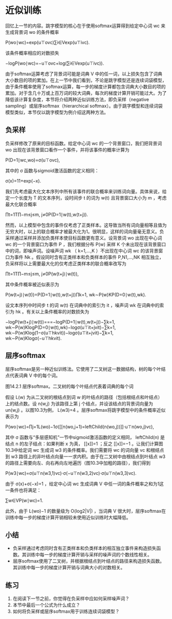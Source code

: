 

<!--
 * @version:
 * @Author:  StevenJokess https://github.com/StevenJokess
 * @Date: 2020-07-15 00:39:04
 * @LastEditors:  StevenJokess https://github.com/StevenJokess
 * @LastEditTime: 2020-08-18 02:27:38
 * @Description:
 * @TODO::
 * @Reference:http://preview.d2l.ai/d2l-en/master/chapter_natural-language-processing-pretraining/approx-training.html
-->

# 近似训练

回忆上一节的内容。跳字模型的核心在于使用softmax运算得到给定中心词 wc 来生成背景词 wo 的条件概率

P(wo∣wc)=exp(u⊤ovc)∑i∈Vexp(u⊤ivc).

该条件概率相应的对数损失

−logP(wo∣wc)=−u⊤ovc+log(∑i∈Vexp(u⊤ivc)).

由于softmax运算考虑了背景词可能是词典 V 中的任一词，以上损失包含了词典大小数目的项的累加。在上一节中我们看到，不论是跳字模型还是连续词袋模型，由于条件概率使用了softmax运算，每一步的梯度计算都包含词典大小数目的项的累加。对于含几十万或上百万词的较大词典，每次的梯度计算开销可能过大。为了降低该计算复杂度，本节将介绍两种近似训练方法，即负采样（negative sampling）或层序softmax（hierarchical softmax）。由于跳字模型和连续词袋模型类似，本节仅以跳字模型为例介绍这两种方法。

## 负采样

负采样修改了原来的目标函数。给定中心词 wc 的一个背景窗口，我们把背景词 wo 出现在该背景窗口看作一个事件，并将该事件的概率计算为

P(D=1∣wc,wo)=σ(u⊤ovc),

其中的 σ 函数与sigmoid激活函数的定义相同：

σ(x)=11+exp(−x).

我们先考虑最大化文本序列中所有该事件的联合概率来训练词向量。具体来说，给定一个长度为 T 的文本序列，设时间步 t 的词为 w(t) 且背景窗口大小为 m ，考虑最大化联合概率

∏t=1T∏−m≤j≤m, j≠0P(D=1∣w(t),w(t+j)).

然而，以上模型中包含的事件仅考虑了正类样本。这导致当所有词向量相等且值为无穷大时，以上的联合概率才被最大化为1。很明显，这样的词向量毫无意义。负采样通过采样并添加负类样本使目标函数更有意义。设背景词 wo 出现在中心词 wc 的一个背景窗口为事件 P ，我们根据分布 P(w) 采样 K 个未出现在该背景窗口中的词，即噪声词。设噪声词 wk （ k=1,…,K ）不出现在中心词 wc 的该背景窗口为事件 Nk 。假设同时含有正类样本和负类样本的事件 P,N1,…,NK 相互独立，负采样将以上需要最大化的仅考虑正类样本的联合概率改写为

∏t=1T∏−m≤j≤m, j≠0P(w(t+j)∣w(t)),

其中条件概率被近似表示为

P(w(t+j)∣w(t))=P(D=1∣w(t),w(t+j))∏k=1, wk∼P(w)KP(D=0∣w(t),wk).

设文本序列中时间步 t 的词 w(t) 在词典中的索引为 it ，噪声词 wk 在词典中的索引为 hk 。有关以上条件概率的对数损失为

−logP(w(t+j)∣w(t))===−logP(D=1∣w(t),w(t+j))−∑k=1, wk∼P(w)KlogP(D=0∣w(t),wk)−logσ(u⊤it+jvit)−∑k=1, wk∼P(w)Klog(1−σ(u⊤hkvit))−logσ(u⊤it+jvit)−∑k=1, wk∼P(w)Klogσ(−u⊤hkvit).

## 层序softmax

层序softmax是另一种近似训练法。它使用了二叉树这一数据结构，树的每个叶结点代表词典 V 中的每个词。

图14.2.1 层序softmax。二叉树的每个叶结点代表着词典的每个词

假设 L(w) 为从二叉树的根结点到词 w 的叶结点的路径（包括根结点和叶结点）上的结点数。设 n(w,j) 为该路径上第 j 个结点，并设该结点的背景词向量为 un(w,j) 。以图10.3为例， L(w3)=4 。层序softmax将跳字模型中的条件概率近似表示为

P(wo∣wc)=∏j=1L(wo)−1σ([[n(wo,j+1)=leftChild(n(wo,j))]]⋅u⊤n(wo,j)vc),

其中 σ 函数与“多层感知机”一节中sigmoid激活函数的定义相同， leftChild(n) 是结点 n 的左子结点：如果判断 x 为真， [[x]]=1 ；反之 [[x]]=−1 。让我们计算图10.3中给定词 wc 生成词 w3 的条件概率。我们需要将 wc 的词向量 vc 和根结点到 w3 路径上的非叶结点向量一一求内积。由于在二叉树中由根结点到叶结点 w3 的路径上需要向左、向右再向左地遍历（图10.3中加粗的路径），我们得到

P(w3∣wc)=σ(u⊤n(w3,1)vc)⋅σ(−u⊤n(w3,2)vc)⋅σ(u⊤n(w3,3)vc).

由于 σ(x)+σ(−x)=1 ，给定中心词 wc 生成词典 V 中任一词的条件概率之和为1这一条件也将满足：

∑w∈VP(w∣wc)=1.

此外，由于 L(wo)−1 的数量级为 O(log2|V|) ，当词典 V 很大时，层序softmax在训练中每一步的梯度计算开销相较未使用近似训练时大幅降低。

## 小结

* 负采样通过考虑同时含有正类样本和负类样本的相互独立事件来构造损失函数。其训练中每一步的梯度计算开销与采样的噪声词的个数线性相关。
* 层序softmax使用了二叉树，并根据根结点到叶结点的路径来构造损失函数。其训练中每一步的梯度计算开销与词典大小的对数相关。


## 练习

1. 在阅读下一节之前，你觉得在负采样中应如何采样噪声词？
1. 本节中最后一个公式为什么成立？
1. 如何将负采样或层序softmax用于训练连续词袋模型？
